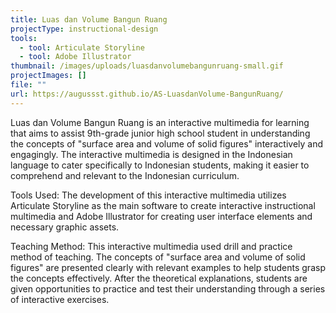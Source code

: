 ```yaml
---
title: Luas dan Volume Bangun Ruang
projectType: instructional-design
tools:
  - tool: Articulate Storyline
  - tool: Adobe Illustrator
thumbnail: /images/uploads/luasdanvolumebangunruang-small.gif
projectImages: []
file: ""
url: https://augussst.github.io/AS-LuasdanVolume-BangunRuang/
---
```

Luas dan Volume Bangun Ruang is an interactive multimedia for learning that aims to assist 9th-grade junior high school student in understanding the concepts of "surface area and volume of solid figures" interactively and engagingly. The interactive multimedia is designed in the Indonesian language to cater specifically to Indonesian students, making it easier to comprehend and relevant to the Indonesian curriculum.

Tools Used:
The development of this interactive multimedia utilizes Articulate Storyline as the main software to create interactive instructional multimedia and Adobe Illustrator for creating user interface elements and necessary graphic assets.

Teaching Method:
This interactive multimedia used drill and practice method of teaching. The concepts of "surface area and volume of solid figures" are presented clearly with relevant examples to help students grasp the concepts effectively. After the theoretical explanations, students are given opportunities to practice and test their understanding through a series of interactive exercises.